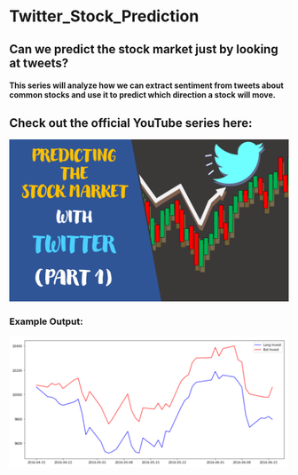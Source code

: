 # Twitter_Stock_Prediction

## Can we predict the stock market just by looking at tweets? 
#### This series will analyze how we can extract sentiment from tweets about common stocks and use it to predict which direction a stock will move.
## Check out the official YouTube series here: 
![PushTheEnvelopAI](Youtube_Thumbnail.PNG)

### Example Output:
![Example Bot Prediction](Example_Output.PNG)
